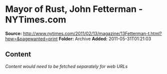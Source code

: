 # Mayor of Rust, John Fetterman - NYTimes.com

**Source:** http://www.nytimes.com/2011/02/13/magazine/13Fetterman-t.html?hpw=&pagewanted=print
**Folder:** Archive
**Added:** 2011-05-31T01:21:03




## Content
*Content would need to be fetched separately for web URLs*
